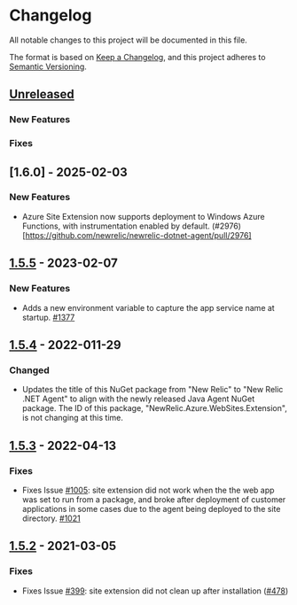 # Changelog
All notable changes to this project will be documented in this file.

The format is based on [Keep a Changelog](https://keepachangelog.com/en/1.0.0/),
and this project adheres to [Semantic Versioning](https://semver.org/spec/v2.0.0.html).

## [Unreleased]
### New Features
### Fixes

## [1.6.0] - 2025-02-03
### New Features
* Azure Site Extension now supports deployment to Windows Azure Functions, with instrumentation enabled by default. (#2976)[https://github.com/newrelic/newrelic-dotnet-agent/pull/2976]

## [1.5.5] - 2023-02-07
### New Features
* Adds a new environment variable to capture the app service name at startup. [#1377](https://github.com/newrelic/newrelic-dotnet-agent/pull/1377)

## [1.5.4] - 2022-011-29
### Changed
* Updates the title of this NuGet package from "New Relic" to "New Relic .NET Agent" to align with the newly released Java Agent NuGet package.  The ID of this package, "NewRelic.Azure.WebSites.Extension", is not changing at this time.

## [1.5.3] - 2022-04-13
### Fixes
* Fixes Issue [#1005](https://github.com/newrelic/newrelic-dotnet-agent/issues/1005): site extension did not work when the the web app was set to run from a package, and broke after deployment of customer applications in some cases due to the agent being deployed to the site directory. [#1021](https://github.com/newrelic/newrelic-dotnet-agent/pull/1021)

## [1.5.2] - 2021-03-05
### Fixes
* Fixes Issue [#399](https://github.com/newrelic/newrelic-dotnet-agent/issues/399): site extension did not clean up after installation ([#478](https://github.com/newrelic/newrelic-dotnet-agent/pull/478))

[Unreleased]: https://github.com/newrelic/newrelic-dotnet-agent/compare/AzureSiteExtension_v1.5.5...HEAD
[1.5.5]: https://github.com/newrelic/newrelic-dotnet-agent/compare/AzureSiteExtension_v1.5.4...AzureSiteExtension_v1.5.5
[1.5.4]: https://github.com/newrelic/newrelic-dotnet-agent/compare/AzureSiteExtension_v1.5.3...AzureSiteExtension_v1.5.4
[1.5.3]: https://github.com/newrelic/newrelic-dotnet-agent/compare/AzureSiteExtension_v1.5.2...AzureSiteExtension_v1.5.3
[1.5.2]: https://github.com/newrelic/newrelic-dotnet-agent/compare/AzureSiteExtension_v1.5.1...AzureSiteExtension_v1.5.2
